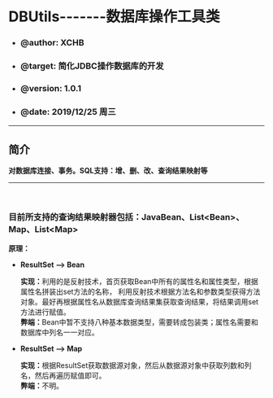 <h1>DBUtils-------数据库操作工具类</h1>
<ul>
	<li><h3>@author: XCHB</h3></li>
	<li><h3>@target: 简化JDBC操作数据库的开发</h3></li>
	<li><h3>@version: 1.0.1</h3></li>
	<li><h3>@date:  2019/12/25 周三</h3></li>
</ul><hr/>
<h2>简介</h2>
<b>对数据库连接、事务。SQL支持：增、删、改、查询结果映射等</b>
<hr/><br/>

<h3>目前所支持的查询结果映射器包括：JavaBean、List&#60;Bean&#62;、Map、List&#60;Map&#62;</h3>
<b>原理：</b>
	<ul>
		<li>
			<p><b>ResultSet -->  Bean</b></p>
			<b>实现：</b>利用的是反射技术，首页获取Bean中所有的属性名和属性类型，根据属性名拼装出set方法的名称，
			利用反射技术根据方法名和参数类型获得方法对象。最好再根据属性名从数据库查询结果集获取查询结果，将结果调用set方法进行赋值。<br/>
			<b>弊端：</b>Bean中暂不支持八种基本数据类型，需要转成包装类；属性名需要和数据库中列名一一对应。
		</li>
		<li>
			<p><b>ResultSet --> Map</b></p>
			<b>实现：</b>根据ResultSet获取数据源对象，然后从数据源对象中获取列数和列名，然后再遍历赋值即可。<br/>
			<b>弊端：</b>不明。
		</li>
	</ul>
	